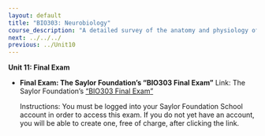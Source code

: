 ```yaml
---
layout: default
title: "BIO303: Neurobiology"
course_description: "A detailed survey of the anatomy and physiology of the nervous system, including the central and peripheral nervous system divisions and their neurons and supporting cells, with special emphasis on the brain, electrochemical signaling, and neurotransmitters."
next: ../../../
previous: ../Unit10
---
```

**Unit 11: Final Exam** <span id="11"></span> 
-   **Final Exam: The Saylor Foundation’s “BIO303 Final Exam”**
    Link: The Saylor Foundation’s [“BIO303 Final
    Exam](http://school.saylor.org/mod/quiz/view.php?id=450)[”](http://school.saylor.org/mod/quiz/view.php?id=450)  
      
     Instructions: You must be logged into your Saylor Foundation School
    account in order to access this exam. If you do not yet have an
    account, you will be able to create one, free of charge, after
    clicking the link.


